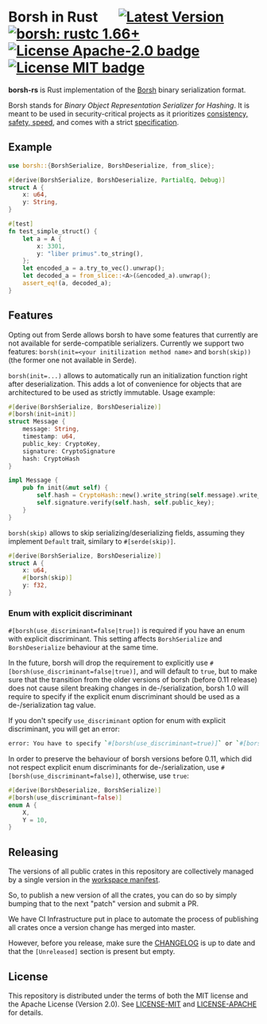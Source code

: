 # Borsh in Rust &emsp; [![Latest Version]][crates.io] [![borsh: rustc 1.66+]][Rust 1.66] [![License Apache-2.0 badge]][License Apache-2.0] [![License MIT badge]][License MIT]

[Borsh]: https://borsh.io
[Latest Version]: https://img.shields.io/crates/v/borsh.svg
[crates.io]: https://crates.io/crates/borsh
[borsh: rustc 1.66+]: https://img.shields.io/badge/rustc-1.66+-lightgray.svg
[Rust 1.66]: https://blog.rust-lang.org/2022/12/15/Rust-1.66.0.html
[License Apache-2.0 badge]: https://img.shields.io/badge/license-Apache2.0-blue.svg
[License Apache-2.0]: https://opensource.org/licenses/Apache-2.0
[License MIT badge]: https://img.shields.io/badge/license-MIT-blue.svg
[License MIT]: https://opensource.org/licenses/MIT

**borsh-rs** is Rust implementation of the [Borsh] binary serialization format.

Borsh stands for _Binary Object Representation Serializer for Hashing_. It is meant to be used in
security-critical projects as it prioritizes [consistency, safety, speed][Borsh], and comes with a
strict [specification](https://github.com/near/borsh#specification).

## Example

```rust
use borsh::{BorshSerialize, BorshDeserialize, from_slice};

#[derive(BorshSerialize, BorshDeserialize, PartialEq, Debug)]
struct A {
    x: u64,
    y: String,
}

#[test]
fn test_simple_struct() {
    let a = A {
        x: 3301,
        y: "liber primus".to_string(),
    };
    let encoded_a = a.try_to_vec().unwrap();
    let decoded_a = from_slice::<A>(&encoded_a).unwrap();
    assert_eq!(a, decoded_a);
}
```

## Features

Opting out from Serde allows borsh to have some features that currently are not available for serde-compatible serializers.
Currently we support two features: `borsh(init=<your initilization method name>` and `borsh(skip))` (the former one not available in Serde).

`borsh(init=...)` allows to automatically run an initialization function right after deserialization. This adds a lot of convenience for objects that are architectured to be used as strictly immutable. Usage example:

```rust
#[derive(BorshSerialize, BorshDeserialize)]
#[borsh(init=init)]
struct Message {
    message: String,
    timestamp: u64,
    public_key: CryptoKey,
    signature: CryptoSignature
    hash: CryptoHash
}

impl Message {
    pub fn init(&mut self) {
        self.hash = CryptoHash::new().write_string(self.message).write_u64(self.timestamp);
        self.signature.verify(self.hash, self.public_key);
    }
}
```

`borsh(skip)` allows to skip serializing/deserializing fields, assuming they implement `Default` trait, similary to `#[serde(skip)]`.

```rust
#[derive(BorshSerialize, BorshDeserialize)]
struct A {
    x: u64,
    #[borsh(skip)]
    y: f32,
}
```

### Enum with explicit discriminant

`#[borsh(use_discriminant=false|true])` is required if you have an enum with explicit discriminant. This setting affects `BorshSerialize` and `BorshDeserialize` behaviour at the same time.

In the future, borsh will drop the requirement to explicitly use `#[borsh(use_discriminant=false|true)]`, and will default to `true`, but to make sure that the transition from the older versions of borsh (before 0.11 release) does not cause silent breaking changes in de-/serialization, borsh 1.0 will require to specify if the explicit enum discriminant should be used as a de-/serialization tag value.

If you don't specify `use_discriminant` option for enum with explicit discriminant, you will get an error:

```bash
error: You have to specify `#[borsh(use_discriminant=true)]` or `#[borsh(use_discriminant=false)]` for all enums with explicit discriminant
```

In order to preserve the behaviour of borsh versions before 0.11, which did not respect explicit enum discriminants for de-/serialization, use `#[borsh(use_discriminant=false)]`, otherwise, use `true`:

```rust
#[derive(BorshDeserialize, BorshSerialize)]
#[borsh(use_discriminant=false)]
enum A {
    X,
    Y = 10,
}
```

## Releasing

The versions of all public crates in this repository are collectively managed by a single version in the [workspace manifest](https://github.com/near/borsh-rs/blob/master/Cargo.toml).

So, to publish a new version of all the crates, you can do so by simply bumping that to the next "patch" version and submit a PR.

We have CI Infrastructure put in place to automate the process of publishing all crates once a version change has merged into master.

However, before you release, make sure the [CHANGELOG](CHANGELOG.md) is up to date and that the `[Unreleased]` section is present but empty.

## License

This repository is distributed under the terms of both the MIT license and the Apache License (Version 2.0).
See [LICENSE-MIT](LICENSE-MIT) and [LICENSE-APACHE](LICENSE-APACHE) for details.
